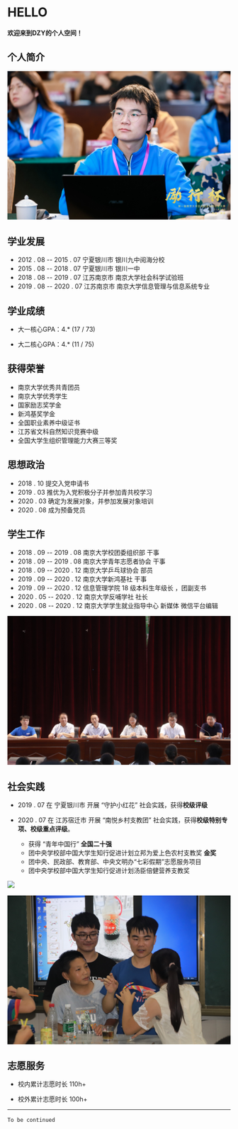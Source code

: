 # HELLO



**欢迎来到DZY的个人空间！**







## 个人简介



![参加励行杯](images\01.jpg)





## 学业发展



- 2012 . 08  -- 2015 . 07    宁夏银川市  银川九中阅海分校
- 2015 . 08  -- 2018 . 07    宁夏银川市  银川一中
- 2018 . 08  -- 2019 . 07    江苏南京市  南京大学社会科学试验班
- 2019 . 08  -- 2020 . 07    江苏南京市  南京大学信息管理与信息系统专业





## 学业成绩



* 大一核心GPA：4.*  (17 / 73) 

* 大二核心GPA：4.*  (11 / 75)





## 获得荣誉



* 南京大学优秀共青团员
* 南京大学优秀学生
* 国家励志奖学金
* 新鸿基奖学金
* 全国职业素养中级证书
* 江苏省文科自然知识竞赛中级
* 全国大学生组织管理能力大赛三等奖





## 思想政治



* 2018 . 10  提交入党申请书 
* 2019 . 03  推优为入党积极分子并参加青共校学习
* 2020 . 03  确定为发展对象，并参加发展对象培训
* 2020 . 08  成为预备党员





## 学生工作



* 2018 . 09  -- 2019 . 08 南京大学校团委组织部 干事
* 2018 . 09  -- 2019 . 08 南京大学青年志愿者协会 干事
* 2018 . 09  -- 2020 . 12 南京大学乒乓球协会 部员 
* 2019 . 09  -- 2020 . 12 南京大学新鸿基社 干事
* 2019 . 09  -- 2020 . 12 信息管理学院 18 级本科生年级长 ，团副支书
* 2020 . 05  -- 2020 . 12 南京大学反哺学社 社长 
* 2020 . 08  -- 2020 . 12 南京大学学生就业指导中心 新媒体 微信平台编辑







![](images\05.jpg)





## 社会实践



* 2019 . 07  在 宁夏银川市 开展 “守护小红花” 社会实践，获得**校级评级**

  

* 2020 . 07  在 江苏宿迁市 开展 “南悦乡村支教团” 社会实践，获得**校级特别专项、校级重点评级**。
  
  
  
  * 获得 “青年中国行” **全国二十强**
  * 团中央学校部中国大学生知行促进计划立邦为爱上色农村支教奖  **金奖**
  * 团中央、民政部、教育部、中央文明办“七彩假期”志愿服务项目
  * 团中央学校部中国大学生知行促进计划汤臣倍健营养支教奖





![](images\03.jpg)

![](images\04.jpg)





## 志愿服务



* 校内累计志愿时长 110h+

* 校外累计志愿时长 100h+






---

```python
To be continued
```

